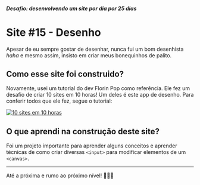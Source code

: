 ##### Desafio: desenvolvendo um site por dia por 25 dias

# Site #15 - Desenho

Apesar de eu sempre gostar de desenhar, nunca fui um bom desenhista _haha_ e mesmo assim, insisto em criar meus bonequinhos de palito.

## Como esse site foi construido?

Novamente, usei um tutorial do dev Florin Pop como referência. Ele fez um desafio de criar 10 sites em 10 horas! Um deles é este app de desenho. Para conferir todos que ele fez, segue o tutorial:

[![10 sites em 10 horas](https://img.youtube.com/vi/dtKciwk_si4/maxresdefault.jpg)](https://youtu.be/dtKciwk_si4?t=23612)

## O que aprendi na construção deste site?

Foi um projeto importante para aprender alguns conceitos e aprender técnicas de como criar diversas `<input>` para modificar elementos de um `<canvas>`.

---

Até a próxima e rumo ao próximo nível! 💜💜💜
